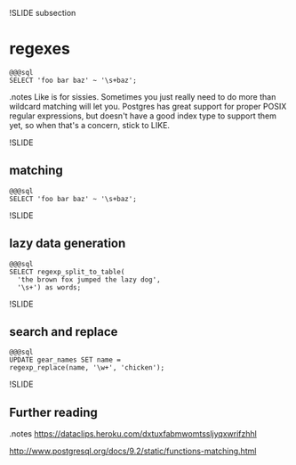 !SLIDE subsection
# regexes
    @@@sql
    SELECT 'foo bar baz' ~ '\s+baz';

.notes Like is for sissies. Sometimes you just really need to do more than wildcard matching will let you. Postgres has great support for proper POSIX regular expressions, but doesn't have a good index type to support them yet, so when that's a concern, stick to LIKE.

!SLIDE
## matching
    @@@sql
    SELECT 'foo bar baz' ~ '\s+baz';

!SLIDE
## lazy data generation
    @@@sql
    SELECT regexp_split_to_table(
      'the brown fox jumped the lazy dog',
      '\s+') as words;

!SLIDE
## search and replace
    @@@sql
    UPDATE gear_names SET name = 
    regexp_replace(name, '\w+', 'chicken');

!SLIDE
## Further reading
.notes https://dataclips.heroku.com/dxtuxfabmwomtssljyqxwrifzhhl

http://www.postgresql.org/docs/9.2/static/functions-matching.html
